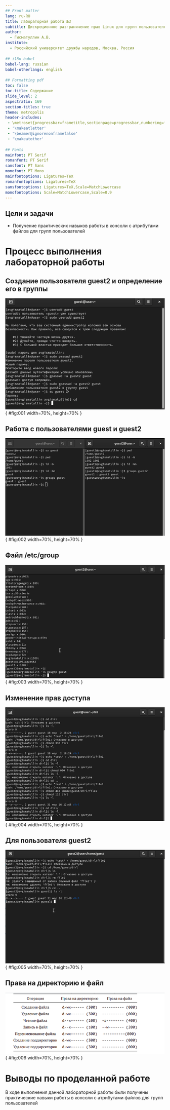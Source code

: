 ```yaml
---
## Front matter
lang: ru-RU
title: Лабораторная работа №3
subtitle: Дискреционное разграничение прав Linux для групп пользователей
author:
  - Гисматуллин А.В.
institute:
  - Российский университет дружбы народов, Москва, Россия

## i18n babel
babel-lang: russian
babel-otherlangs: english

## Formatting pdf
toc: false
toc-title: Содержание
slide_level: 2
aspectratio: 169
section-titles: true
theme: metropolis
header-includes:
 - \metroset{progressbar=frametitle,sectionpage=progressbar,numbering=fraction}
 - '\makeatletter'
 - '\beamer@ignorenonframefalse'
 - '\makeatother'
 
## Fonts
mainfont: PT Serif
romanfont: PT Serif
sansfont: PT Sans
monofont: PT Mono
mainfontoptions: Ligatures=TeX
romanfontoptions: Ligatures=TeX
sansfontoptions: Ligatures=TeX,Scale=MatchLowercase
monofontoptions: Scale=MatchLowercase,Scale=0.9
---
```


## Цели и задачи

- Получение практических навыков работы в консоли с атрибутами файлов для групп пользователей

# Процесс выполнения лабораторной работы

## Создание пользователя guest2 и определение его в группы

![Командная строка. Работа с пользователем guest2](image/01.png){ #fig:001 width=70%, height=70% }

## Работа с пользователями guest и guest2

![Командная строка. Работа с пользователями](image/02.png){ #fig:002 width=70%, height=70% }

## Файл /etc/group

![Командная строка. Команда cat /etc/group](image/03.png){ #fig:003 width=70%, height=70% }

## Изменение прав доступа

![Командная строка. Изменение прав доступа](image/04.png){ #fig:004 width=70%, height=70% }

## Для пользователя guest2

![Командная строка. Изменение прав доступа 2](image/05.png){ #fig:005 width=70%, height=70% }

## Права на директорию и файл

![Права на директорию и файл](image/06.png){ #fig:006 width=70%, height=70% }

# Выводы по проделанной работе

В ходе выполнения данной лабораторной работы были получены практические навыки работы в консоли с атрибутами файлов для групп пользователей


